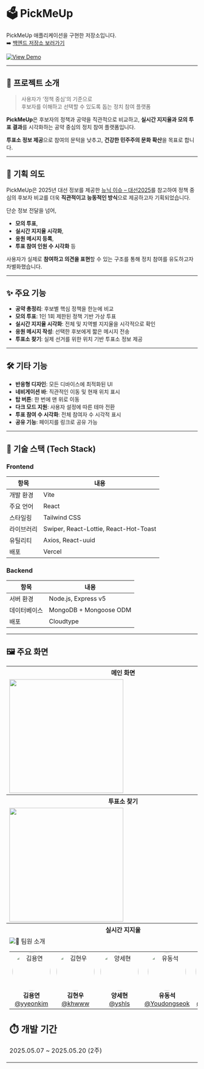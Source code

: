 # 🗳️ PickMeUp

PickMeUp 애플리케이션을 구현한 저장소입니다.  
➡️ [백엔드 저장소 보러가기](https://github.com/ureca-team1/PickMeUp-Backend)

[![View Demo](https://img.shields.io/badge/🚀%20View%20Demo-Click%20Here-black)](https://pick-me-up-three.vercel.app/)

---

## 📌 프로젝트 소개

> 사용자가 ‘정책 중심’의 기준으로  
> 후보자를 이해하고 선택할 수 있도록 돕는 정치 참여 플랫폼

**PickMeUp**은 후보자의 정책과 공약을 직관적으로 비교하고, **실시간 지지율과 모의 투표 결과**를 시각화하는 공약 중심의 정치 참여 플랫폼입니다.

**투표소 정보 제공**으로 참여의 문턱을 낮추고, **건강한 민주주의 문화 확산**을 목표로 합니다.

---

## 🎯 기획 의도

PickMeUp은 2025년 대선 정보를 제공한 [뉴닉 이슈 – 대선2025](https://newneek.co/issue/election2025)를 참고하여 정책 중심의 후보자 비교를 더욱 **직관적이고 능동적인 방식**으로 제공하고자 기획되었습니다.

단순 정보 전달을 넘어,

- **모의 투표**,
- **실시간 지지율 시각화**,
- **응원 메시지 등록**,
- **투표 참여 인원 수 시각화** 등

사용자가 실제로 **참여하고 의견을 표현**할 수 있는 구조를 통해 정치 참여를 유도하고자 차별화했습니다.

---

## ✨ 주요 기능

- **공약 총정리**: 후보별 핵심 정책을 한눈에 비교
- **모의 투표**: 1인 1회 제한된 정책 기반 가상 투표
- **실시간 지지율 시각화**: 전체 및 지역별 지지율을 시각적으로 확인
- **응원 메시지 작성**: 선택한 후보에게 짧은 메시지 전송
- **투표소 찾기**: 실제 선거를 위한 위치 기반 투표소 정보 제공

---

## 🛠️ 기타 기능

- **반응형 디자인**: 모든 디바이스에 최적화된 UI
- **네비게이션 바**: 직관적인 이동 및 현재 위치 표시
- **탑 버튼**: 한 번에 맨 위로 이동
- **다크 모드 지원**: 사용자 설정에 따른 테마 전환
- **투표 참여 수 시각화**: 전체 참여자 수 시각적 표시
- **공유 기능**: 페이지를 링크로 공유 가능
  
---
## 🧰 기술 스택 (Tech Stack)

### Frontend

| 항목       | 내용                                  |
| ---------- | ------------------------------------- |
| 개발 환경  | Vite                                  |
| 주요 언어  | React                                 |
| 스타일링   | Tailwind CSS                          |
| 라이브러리 | Swiper, React-Lottie, React-Hot-Toast |
| 유틸리티   | Axios, React-uuid                     |
| 배포       | Vercel                                |

### Backend

| 항목         | 내용                   |
| ------------ | ---------------------- |
| 서버 환경    | Node.js, Express v5    |
| 데이터베이스 | MongoDB + Mongoose ODM |
| 배포         | Cloudtype              |

---

<h2>🖼️ 주요 화면</h2>

<table>
  <tr>
    <th>메인 화면</th>
    <th>공약 총정리</th>
  </tr>
  <tr>
    <td><img src="https://github.com/user-attachments/assets/628949ad-1ccd-4fa1-8612-5ee2fbe3345f" width="300"/></td>
    <td><img src="https://github.com/user-attachments/assets/ca279b60-b9ff-46b7-8191-61da9face8a9" width="300"/></td>
  </tr>
  <tr>
    <th>투표소 찾기</th>
    <th>모의 투표</th>
  </tr>
  <tr>
    <td><img src="https://github.com/user-attachments/assets/84dcc079-badd-4dfd-ab1f-d5389aebe750" width="300"/></td>
    <td><img src="https://github.com/user-attachments/assets/807b1bc2-c3b7-4532-aea4-18dd546ecce2" width="300"/></td>
  </tr>
  <tr>
    <th>실시간 지지율</th>
    <th>응원 한마디</th>
  </tr>
  <tr>
    <td><img src="
          
          " width="300"/></td>
    <td><img src="
    
    " width="300"/></td>
  </tr>
</table>


## 👥 팀원 소개

<div align="center">

<table>
  <tr>
    <td align="center">
      <img src="https://github.com/yyeonkim.png?size=100" width="100" height="100" alt="김용연" style="border-radius: 50%" /><br/>
      <strong>김용연</strong><br/>
      <a href="https://github.com/yyeonkim">@yyeonkim</a>
    </td>
    <td align="center">
      <img src="https://github.com/khwww.png?size=100" width="100" height="100" alt="김현우" style="border-radius: 50%" /><br/>
      <strong>김현우</strong><br/>
      <a href="https://github.com/khwww">@khwww</a>
    </td>
    <td align="center">
      <img src="https://github.com/yshls.png?size=100" width="100" height="100" alt="양세현" style="border-radius: 50%" /><br/>
      <strong>양세현</strong><br/>
      <a href="https://github.com/yshls">@yshls</a>
    </td>
    <td align="center">
      <img src="https://github.com/Youdongseok.png?size=100" width="100" height="100" alt="유동석" style="border-radius: 50%" /><br/>
      <strong>유동석</strong><br/>
      <a href="https://github.com/Youdongseok">@Youdongseok</a>
    </td>
    <td align="center">
      <img src="https://github.com/Hanyeojun.png?size=100" width="100" height="100" alt="한여준" style="border-radius: 50%" /><br/>
      <strong>한여준</strong><br/>
      <a href="https://github.com/Hanyeojun">@Hanyeojun</a>
    </td>
  </tr>
</table>

</div>

</div>

## ⏱️ 개발 기간

2025.05.07 ~ 2025.05.20 (2주)
